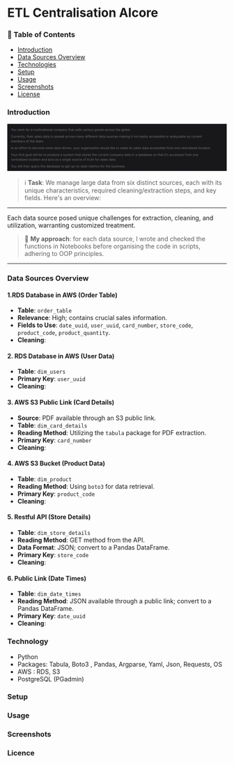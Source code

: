 # ETL Centralisation AIcore

### 📌 Table of Contents
- [Introduction](#introduction)
- [Data Sources Overview]((#overview))
- [Technologies](#technologies)
- [Setup](#setup)
- [Usage](#usage)
- [Screenshots](#screenshots)
- [License](#license)

### Introduction

![ETL Screenshot](images/q1.png)


> ℹ️ **Task**: We manage large data from six distinct sources, each with its unique characteristics, required cleaning/extraction steps, and key fields. Here's an overview:

------
Each data source posed unique challenges for extraction, cleaning, and utilization, warranting customized treatment.


> 🤔 **My approach**: for each data source, I wrote and checked the functions in Notebooks before organising the code in scripts, adhering to OOP principles.

-----


### Data Sources Overview

#### 1.RDS Database in AWS (Order Table)

- **Table**: `order_table`
- **Relevance**: High; contains crucial sales information.
- **Fields to Use**: `date_uuid`, `user_uuid`, `card_number`, `store_code`, `product_code`, `product_quantity`.
- **Cleaning**: 
#### 2. RDS Database in AWS (User Data)

- **Table**: `dim_users`
- **Primary Key**: `user_uuid`
- **Cleaning**: 

#### 3. AWS S3 Public Link (Card Details)

- **Source**: PDF available through an S3 public link.
- **Table**: `dim_card_details`
- **Reading Method**: Utilizing the `tabula` package for PDF extraction.
- **Primary Key**: `card_number`
- **Cleaning**: 

#### 4. AWS S3 Bucket (Product Data)

- **Table**: `dim_product`
- **Reading Method**: Using `boto3` for data retrieval.
- **Primary Key**: `product_code`
- **Cleaning**: 
#### 5. Restful API (Store Details)

- **Table**: `dim_store_details`
- **Reading Method**: GET method from the API.
- **Data Format**: JSON; convert to a Pandas DataFrame.
- **Primary Key**: `store_code`
- **Cleaning**: 
#### 6. Public Link (Date Times)

- **Table**: `dim_date_times`
- **Reading Method**: JSON available through a public link; convert to a Pandas DataFrame.
- **Primary Key**: `date_uuid`
- **Cleaning**: 

### Technology
- Python
- Packages: Tabula, Boto3 , Pandas, Argparse, Yaml, Json, Requests, OS 
- AWS : RDS, S3
- PostgreSQL (PGadmin)

### Setup

### Usage

### Screenshots

### Licence 



